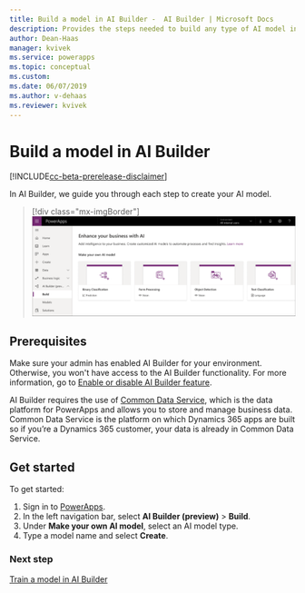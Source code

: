 ```yaml
---
title: Build a model in AI Builder -  AI Builder | Microsoft Docs
description: Provides the steps needed to build any type of AI model in AI Builder. This topic will get you started. 
author: Dean-Haas
manager: kvivek
ms.service: powerapps
ms.topic: conceptual
ms.custom: 
ms.date: 06/07/2019
ms.author: v-dehaas
ms.reviewer: kvivek
---
```


# Build a model in AI Builder 

[!INCLUDE[cc-beta-prerelease-disclaimer](./includes/cc-beta-prerelease-disclaimer.md)]

In AI Builder, we guide you through each step to create your AI model.

> [!div class="mx-imgBorder"]
> ![Build a model screen](media/build-model.png "Build a model screen")

## Prerequisites

Make sure your admin has enabled AI Builder for your environment. Otherwise, you won't have access to the AI Builder functionality. For more information, go to [Enable or disable AI Builder feature](administer.md#enable-or-disable-ai-builder-feature).



<!--from editor: I get a 404 when I click the following link.-->


AI Builder requires the use of [Common Data Service](/powerapps/maker/common-data-service/data-platform-intro), which is the data platform for PowerApps and allows you to store and manage business data. Common Data Service is the platform on which Dynamics 365 apps are built so if you’re a Dynamics 365 customer, your data is already in Common Data Service. 

## Get started

To get started:

1. Sign in to [PowerApps](https://web.powerapps.com).
2. In the left navigation bar, select **AI Builder (preview)** > **Build**.
3. Under **Make your own AI model**, select an AI model type.
4. Type a model name and select **Create**.

### Next step

[Train a model in AI Builder](train-model.md) 

